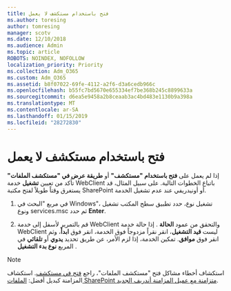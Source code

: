 ```yaml
---
title: فتح باستخدام مستكشف لا يعمل
ms.author: toresing
author: tomresing
manager: scotv
ms.date: 12/10/2018
ms.audience: Admin
ms.topic: article
ROBOTS: NOINDEX, NOFOLLOW
localization_priority: Priority
ms.collection: Adm_O365
ms.custom: Adm_O365
ms.assetid: b8f07022-69fe-4112-a2f6-d3a6cedb966c
ms.openlocfilehash: b55fc7bd5670e655334ef7be368b245c8899633a
ms.sourcegitcommit: d6ea5e9458a2b8ceaab3ac4bd483e1130b9a398a
ms.translationtype: MT
ms.contentlocale: ar-SA
ms.lasthandoff: 01/15/2019
ms.locfileid: "28272830"
---
```

# <a name="open-with-explorer-isnt-working"></a>فتح باستخدام مستكشف لا يعمل

إذا لم يعمل على **فتح باستخدام "مستكشف"** أو **طريقة عرض في "مستكشف الملفات"** تأكد من تعيين **تشغيل** خدمة WebClient باتباع الخطوات التالية. على سبيل المثال، قد يستغرق وقتاً طويلاً لفتح مكتبة SharePoint أو أونيدريفي عند عدم تشغيل الخدمة. 
  
1. في مربع "البحث في Windows"، تشغيل نوع، حدد تطبيق سطح المكتب تشغيل ونوع services.msc ثم حدد **Enter**.
    
2. قم بالتمرير لأسفل إلى خدمة WebClient والتحقق من عمود **الحالة** . إذا حالة خدمة WebClient ليست **قيد التشغيل**، انقر نقراً مزدوجاً فوق الخدمة، انقر فوق **ابدأ**، وثم انقر فوق **موافق**. تمكين الخدمة، إذا لزم الأمر، عن طريق تحديد **يدوي** أو **تلقائي** في المربع **نوع بدء التشغيل** . 
    
> [!NOTE]
> استكشاف أخطاء مشاكل فتح "مستكشف الملفات"، راجع [فتح في مستكشف](https://go.microsoft.com/fwlink/?linkid=871665). استكشاف المزامنة كبديل أفضل: [الملفات SharePoint متزامنة مع عميل المزامنة أندريف الجديد](https://go.microsoft.com/fwlink/?linkid=871666). 
  

